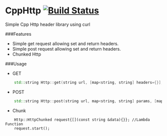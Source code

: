 # CppHttp [![Build Status](https://travis-ci.org/Eslem/CppHttp.svg?branch=master)](https://travis-ci.org/Eslem/CppHttp)
Simple Cpp Http header library using curl

###Features
* Simple get request allowing set and return headers.
* Simple post request allowing set and return headers.
* Chunked Http

###Usage
* GET
```Cpp
    std::string Http::get(string url, [map<string, string] headers={}], [std::string *headerPtr=nullptr]);
```

* POST
```Cpp
    std::string Http::post(string url, map<string, string] params, [map<string, string> headers={}], [string *headerPtr=nullptr]);
```


* Chunk
```
    Http::HttpChunked request{[](const string &data){}}; //Lambda Function
    request.start();
```
